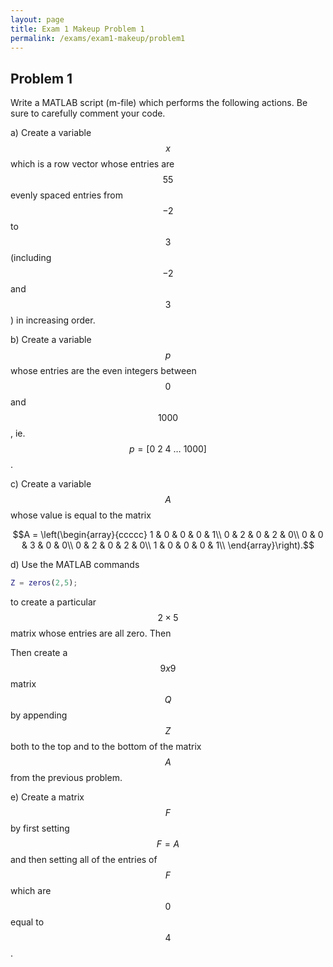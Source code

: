 ```yaml
---
layout: page
title: Exam 1 Makeup Problem 1
permalink: /exams/exam1-makeup/problem1
---
```


## Problem 1

Write a MATLAB script (m-file) which performs the following actions.
Be sure to carefully comment your code.

a) Create a variable $$x$$ which is a row vector whose entries are $$55$$ evenly spaced entries from $$-2$$ to $$3$$ (including $$-2$$ and $$3$$) in increasing order.

b) Create a variable $$p$$ whose entries are the even integers between $$0$$ and $$1000$$, ie. $$p= [0\ 2\ 4\ \dots\ 1000]$$.

c) Create a variable $$A$$ whose value is equal to the matrix

$$A = \left(\begin{array}{ccccc}
1 & 0 & 0 & 0 & 1\\
0 & 2 & 0 & 2 & 0\\
0 & 0 & 3 & 0 & 0\\
0 & 2 & 0 & 2 & 0\\
1 & 0 & 0 & 0 & 1\\
\end{array}\right).$$

d) Use the MATLAB commands

```Matlab
Z = zeros(2,5);
```

to create a particular $$2\times 5$$ matrix whose entries are all zero.  Then 

Then create a $$9x9$$ matrix $$Q$$ by appending $$Z$$ both to the top and to the bottom of the matrix $$A$$ from the previous problem.

e) Create a matrix $$F$$ by first setting $$F=A$$ and then setting all of the entries of $$F$$ which are $$0$$ equal to $$4$$.


